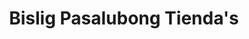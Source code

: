 ---
title: "Bislig Pasalubong Tienda's"
url: /bislig-city/bislig-pasalubong-tiendas/
shop: Andenken
---